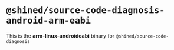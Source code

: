 # `@shined/source-code-diagnosis-android-arm-eabi`

This is the **arm-linux-androideabi** binary for `@shined/source-code-diagnosis`
